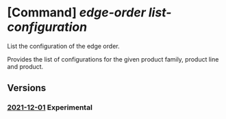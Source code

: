 # [Command] _edge-order list-configuration_

List the configuration of the edge order.

Provides the list of configurations for the given product family, product line and product.

## Versions

### [2021-12-01](/Resources/mgmt-plane/L3N1YnNjcmlwdGlvbnMve30vcHJvdmlkZXJzL21pY3Jvc29mdC5lZGdlb3JkZXIvbGlzdGNvbmZpZ3VyYXRpb25z/2021-12-01.xml) **Experimental**

<!-- mgmt-plane /subscriptions/{}/providers/microsoft.edgeorder/listconfigurations 2021-12-01 -->
